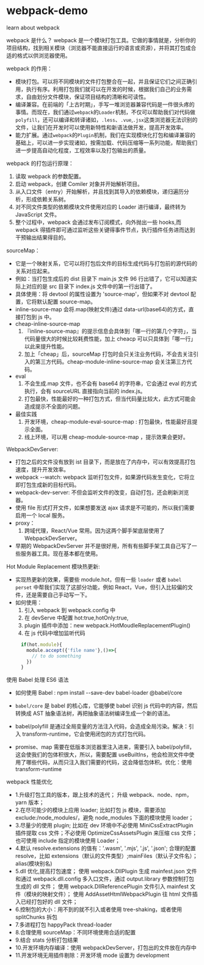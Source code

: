 # webpack-demo

learn about webpack

webpack 是什么？
webpack 是一个模块打包工具。它做的事情就是，分析你的项目结构，找到相关模块（浏览器不能直接运行的语言或资源），并将其打包成合适的格式以供浏览器使用。

webpack 的作用：

- 模块打包。可以将不同模块的文件打包整合在一起，并且保证它们之间正确引用，执行有序。利用打包我们就可以在开发的时候，根据我们自己的业务需求，自由划分文件模块，保证项目结构的清晰和可读性。
- 编译兼容。在前端的「上古时期」，手写一堆浏览器兼容代码是一件很头疼的事情。而现在，我们通过`webpack`的`Loader`机制，不仅可以帮助我们对代码做`polyfill`，还可以编译和转译诸如，`.less`、`.vue`,`.jsx`这类浏览器无法识别的文件，让我们在开发时可以使用新特性和新语法做开发，提高开发效率。
- 能力扩展。通过`webpack`的`Plugin`机制，我们在实现模块化打包和编译兼容的基础上，可以进一步实现诸如，按需加载、代码压缩等一系列功能，帮助我们进一步提高自动化程度，工程效率以及打包输出的质量。

webpack 的打包运行原理：

1. 读取 webpack 的参数配置。
2. 启动 webpack，创建 Comiler 对象并开始解析项目。
3. 从入口文件（entry）开始解析，并且找到其导入的依赖模块，递归遍历分析，形成依赖关系树。
4. 对不同文件类型的依赖模块文件使用对应的 Loader 进行编译，最终转为 JavaScript 文件。
5. 整个过程中，webpack 会通过发布订阅模式，向外抛出一些 hooks,而 webpack 得插件即可通过监听这些关键得事件节点，执行插件任务进而达到干预输出结果得目的。

sourceMap：

- 它是一个映射关系，它可以将打包后文件的目标生成代码与打包前的源代码的关系对应起来。
- 例如：当打包生成后的 dist 目录下 main.js 文件 96 行出错了，它可以知道实际上对应的是 src 目录下 index.js 文件中的第一行出错了。
- 具体使用：将 devtool 的属性设置为 'source-map'，但如果不对 devtool 配置，它将默认配置 source-map。
- inline-source-map 会将.map(映射文件)通过 data-url(base64)的方式，直接打包到 js 中。
- cheap-inline-source-map
  1. 『inline-source-map』的提示信息会具体到「哪一行的第几个字符」，当代码量很大的时候比较耗费性能，加上 cheacp 可以只具体到「哪一行」以此来提升性能。
  2. 加上「cheap」后，sourceMap 打包时会只关注业务代码，不会去关注引入的第三方代码。cheap-module-inline-source-map 会关注第三方代码。
- eval
  1. 不会生成.map 文件，也不会有 base64 的字符串，它会通过 eval 的方式执行，会有 sourceURL 直接指向当前的 index.js。
  2. 打包最快，性能最好的一种打包方式，但当代码量比较大，此方式可能会造成提示不全面的问题。
- 最佳实践
  1. 开发环境，cheap-module-eval-source-map : 打包最快，性能最好且提示全面。
  2. 线上环境，可以用 cheap-module-source-map ，提示效果会更好。

WebpackDevServer:

- 打包之后的文件没有放到 ist 目录下，而是放在了内存中，可以有效提高打包速度，提升开发效率。
- webpack --watch: webpack 监听打包文件，如果源代码发生变化，它将立即打包生成新的目标代码。
- webpack-dev-server: 不但会监听文件的改变，自动打包，还会刷新浏览器。
- 使用 file 形式打开文件，如果想要发送 ajax 请求是不可能的，所以我们需要启用一个 local 服务。
- proxy：
  1. 跨域代理，React/Vue 常用。因为这两个脚手架底层使用了 WebpackDevServer。
- 早期的 WebpackDevServer 并不是很好用，所有有些脚手架工具自己写了一些服务器工具。现在基本都在使用。

Hot Module Replacement 模块热更新:

- 实现热更新的效果，需要些 module.hot，但有一些 `loader` 或者 `babel perset` 中帮我们实现了这部分功能，例如 React，Vue，但引入比较偏的文件，还是需要自己手动写一下。
- 如何使用：
  1. 引入 webpack 到 webpack.config 中
  2. 在 devServe 中配置 hot:true,hotOnly:true,
  3. plugin 插件中添加：new webpack.HotMoudleReplacementPlugin()
  4. 在 js 代码中增加监听代码
  ```js
    if(hot.module){
      module.accept({'file name'},()=>{
        // to do something
      })
    }
  ```

使用 Babel 处理 ES6 语法

- 如何使用 Babel : npm install --save-dev babel-loader @babel/core
- `babel/core` 是 babel 的核心库，它能够使 babel 识别 js 代码中的内容，然后转换成 AST 抽象语法树，再把抽象语法树编译生成一个新的语法。
- babel/polyfill 是通过全局变量的方法注入代码，会造成全局污染。解决：引入 transform-runtime，它会使用闭包的方式打包代码。

- promise、map 需要在低版本浏览器里注入进来，需要引入 babel/polyfill，这会使我们的包体积很大，所以，需要配置 useBuiltIns，他会检测文件中使用了哪些代码，从而只注入我们需要的代码，这会降低包体积。优化：使用 transform-runtime

webpack 性能优化

- 1.升级打包工具的版本，跟上技术的迭代；
  升级 webpack、node、npm，yarn 版本；
- 2.在尽可能少的模块上应用 loader;
  比如打包 js 模块，需要添加 exclude:/node_modules/，避免 node_modules 下面的模块使用 loader；
- 3.尽量少的使用 plugin;
  比如在 dev 环境中不必使用 MiniCssExtractPlugin 插件提取 css 文件；不必使用 OptimizeCssAssetsPlugin 来压缩 css 文件；也可使用 include 指定的模块使用 Loader；
- 4.默认 resolve.extensions 的值有：'.wasm', '.mjs', '.js', '.json';
  合理的配置 resolve，比如 extensions（默认的文件类型）;mainFiles（默认子文件名）；alias(模块别名)
- 5.dll 优化,提高打包速度；
  使用 webpack.DllPlugin 生成 mainfest.json 文件和通过 webpack.dll.config 多入口文件，通过 output.library 参数控制打包生成的 dll 文件；
  使用 webpack.DllReferencePlugin 文件引入 mainfest 文件（模块的映射文件）；
  使用 AddAssetHtmlWebpackPlugin 往 html 文件插入已经打包好的 dll 文件；
- 6.控制包的大小：用不到的就不引入或者使用 tree-shaking，或者使用 splitChunks 拆包
- 7.多进程打包 happyPack thread-loader
- 8.合理使用 sourceMap：不同环境使用合适的配置
- 9.结合 stats 分析打包结果
- 10.开发环境内存编译：使用 webpackDevServer，打包出的文件放在内存中
- 11.开发环境无用插件剔除：开发环境 mode 设置为 development
